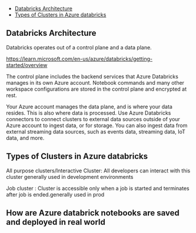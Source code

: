 

- [Databricks Architecture](#databricks-architecture)
- [Types of Clusters in Azure databricks](#types-of-clusters-in-azure-databricks)



## Databricks Architecture 
Databricks operates out of a control plane and a data plane.

https://learn.microsoft.com/en-us/azure/databricks/getting-started/overview

The control plane includes the backend services that Azure Databricks manages in its own Azure account. Notebook commands and many other workspace configurations are stored in the control plane and encrypted at rest.

Your Azure account manages the data plane, and is where your data resides. This is also where data is processed. Use Azure Databricks connectors to connect clusters to external data sources outside of your Azure account to ingest data, or for storage. You can also ingest data from external streaming data sources, such as events data, streaming data, IoT data, and more.

## Types of Clusters in Azure databricks

All purpose clusters/Interactive Cluster:
All developers can interact with this cluster generally used in development environments

Job cluster :
Cluster is accessible only when a job is started and terminates after job is ended.generally used in prod



## How are Azure databrick notebooks are saved and deployed in real world

